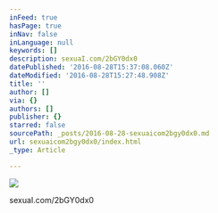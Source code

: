 ```yaml
---
inFeed: true
hasPage: true
inNav: false
inLanguage: null
keywords: []
description: sexuaI.com/2bGY0dx0
datePublished: '2016-08-28T15:37:08.060Z'
dateModified: '2016-08-28T15:27:48.908Z'
title: ''
author: []
via: {}
authors: []
publisher: {}
starred: false
sourcePath: _posts/2016-08-28-sexuaicom2bgy0dx0.md
url: sexuaicom2bgy0dx0/index.html
_type: Article

---
```

![](https://the-grid-user-content.s3-us-west-2.amazonaws.com/a8f768ce-bbec-4a39-9489-e8bc1e7051c8.jpg)

sexuaI.com/2bGY0dx0